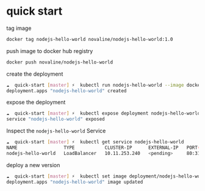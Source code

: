 # quick start

tag image

```bash
docker tag nodejs-hello-world novaline/nodejs-hello-world:1.0
```

push image to docker hub registry

```bash
docker push novaline/nodejs-hello-world
```

create the deployment

```bash
☁  quick-start [master] ⚡  kubectl run nodejs-hello-world --image docker.io/novaline/nodejs-hello-world:1.0 --port 8080
deployment.apps "nodejs-hello-world" created
```

expose the deployment

```bash
☁  quick-start [master] ⚡  kubectl expose deployment nodejs-hello-world --type LoadBalancer --port 80 --target-port 8080
service "nodejs-hello-world" exposed
```

Inspect the `nodejs-hello-world` Service

```bash
☁  quick-start [master] ⚡  kubectl get service nodejs-hello-world
NAME                 TYPE           CLUSTER-IP      EXTERNAL-IP   PORT(S)        AGE
nodejs-hello-world   LoadBalancer   10.11.253.240   <pending>     80:31697/TCP   38s
```

deploy a new version

```bash
☁  quick-start [master] ⚡  kubectl set image deployment/nodejs-hello-world nodejs-hello-world=novaline/nodejs-hello-world:1.0.4
deployment.apps "nodejs-hello-world" image updated
```
